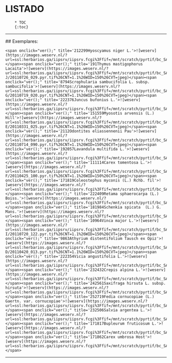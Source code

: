# LISTADO
		* TOC 
		{:toc}
		

<div id='panel' style='background:yellow; border: 3px dashed grey; visibility: hidden; position: fixed; top:5px; background: white; width: 90%; height: 90%; top:5%; left:5%;'>
		<span title="CLOSE" style="cursor:pointer;border:2px solid black;padding:3px;background:lightgrey;font-weight: bold;" onclick="document.getElementById('panel').style.visibility='hidden';">CLOSE</span><br>
		<div id='visor' style='background:cyan;'>
		<li>bla</li>
		<li>bla</li>
		<li>bla</li>
		## probas
		### proba A
		- uno
		- dos
		### proba 2
		1. uno
		2. dos
		</div>
		</div>


-----------
<script type='text/javascript'>
		function ver(im='') {
			document.getElementById('panel').style.visibility='visible';
		}
	</script>## Exemplares:
	<span onclick="ver();" title='212299Hyoscyamus niger L.'>![weserv](https://images.weserv.nl/?url=ssl:herbarios.ga/iipsrv/iipsrv.fcgi%3Ffif=/mnt/scratch/pyrtif/bc_SANT_201710_AHIM_21_2016_B/20171026_086.pyr.tif%26CNT=1.1%26WID=150%26CVT=jpeg)</span><span onclick="ver();" title='191Thymus mastigophorus Lacaita'>![weserv](https://images.weserv.nl/?url=ssl:herbarios.ga/iipsrv/iipsrv.fcgi%3Ffif=/mnt/scratch/pyrtif/bc_SANT_201107-J/20110726_029.pyr.tif%26CNT=1.1%26WID=150%26CVT=jpeg)</span><span onclick="ver();" title='8794Scrophularia sambucifolia L. subsp. sambucifolia'>![weserv](https://images.weserv.nl/?url=ssl:herbarios.ga/iipsrv/iipsrv.fcgi%3Ffif=/mnt/scratch/pyrtif/bc_SANT_201107-G/20110719_020.pyr.tif%26CNT=1.1%26WID=150%26CVT=jpeg)</span><span onclick="ver();" title='222376Juncus bufonius L.'>![weserv](https://images.weserv.nl/?url=ssl:herbarios.ga/iipsrv/iipsrv.fcgi%3Ffif=/mnt/scratch/pyrtif/bc_SANT_201802_B/20180216_052.pyr.tif%26CNT=1.1%26WID=150%26CVT=jpeg)</span><span onclick="ver();" title='151559Myosotis arvensis (L.) Hill'>![weserv](https://images.weserv.nl/?url=ssl:herbarios.ga/iipsrv/iipsrv.fcgi%3Ffif=/mnt/scratch/pyrtif/bc_SANT_201103-E/20110331_025.pyr.tif%26CNT=1.1%26WID=150%26CVT=jpeg)</span><span onclick="ver();" title='2112Odontites eliassennenii Pau'>![weserv](https://images.weserv.nl/?url=ssl:herbarios.ga/iipsrv/iipsrv.fcgi%3Ffif=/mnt/scratch/pyrtif/bc_SANT_201107-C/20110714_090.pyr.tif%26CNT=1.1%26WID=150%26CVT=jpeg)</span><span onclick="ver();" title='192057Lavandula multifida L.'>![weserv](https://images.weserv.nl/?url=ssl:herbarios.ga/iipsrv/iipsrv.fcgi%3Ffif=/mnt/scratch/pyrtif/bc_SANT_201506_AHIM_19_2014_B/20150623_059.pyr.tif%26CNT=1.1%26WID=150%26CVT=jpeg)</span><span onclick="ver();" title='111114Carex tomentosa L.'>![weserv](https://images.weserv.nl/?url=ssl:herbarios.ga/iipsrv/iipsrv.fcgi%3Ffif=/mnt/scratch/pyrtif/bc_SANT_201104-F/20110425_100.pyr.tif%26CNT=1.1%26WID=150%26CVT=jpeg)</span><span onclick="ver();" title='171819Coleostephus myconis (L.) Rchb. fil'>![weserv](https://images.weserv.nl/?url=ssl:herbarios.ga/iipsrv/iipsrv.fcgi%3Ffif=/mnt/scratch/pyrtif/bc_SANT_201502_AHIM_17_2012/20150225_098.pyr.tif%26CNT=1.1%26WID=150%26CVT=jpeg)</span><span onclick="ver();" title='222409Retama sphaerocarpa (L.) Boiss.'>![weserv](https://images.weserv.nl/?url=ssl:herbarios.ga/iipsrv/iipsrv.fcgi%3Ffif=/mnt/scratch/pyrtif/bc_SANT_201802_B/20180216_085.pyr.tif%26CNT=1.1%26WID=150%26CVT=jpeg)</span><span onclick="ver();" title='181984Schenkia spicata  (L.) G. Mans.'>![weserv](https://images.weserv.nl/?url=ssl:herbarios.ga/iipsrv/iipsrv.fcgi%3Ffif=/mnt/scratch/pyrtif/bc_SANT_201407_AHIM_18_2013/201407_068.pyr.tif%26CNT=1.1%26WID=150%26CVT=jpeg)</span><span onclick="ver();" title='10964Vinca major L.'>![weserv](https://images.weserv.nl/?url=ssl:herbarios.ga/iipsrv/iipsrv.fcgi%3Ffif=/mnt/scratch/pyrtif/bc_SANT_201107-I/20110720_122.pyr.tif%26CNT=1.1%26WID=150%26CVT=jpeg)</span><span onclick="ver();" title='9863Athyrium distentifolium Tausch ex Opiz'>![weserv](https://images.weserv.nl/?url=ssl:herbarios.ga/iipsrv/iipsrv.fcgi%3Ffif=/mnt/scratch/pyrtif/bc_SANT_201104-D/20110420_013.pyr.tif%26CNT=1.1%26WID=150%26CVT=jpeg)</span><span onclick="ver();" title='222354Vicia angustifolia L.'>![weserv](https://images.weserv.nl/?url=ssl:herbarios.ga/iipsrv/iipsrv.fcgi%3Ffif=/mnt/scratch/pyrtif/bc_SANT_201802_A/20180216_030.pyr.tif%26CNT=1.1%26WID=150%26CVT=jpeg)</span><span onclick="ver();" title='232432Crepis alpina L.'>![weserv](https://images.weserv.nl/?url=ssl:herbarios.ga/iipsrv/iipsrv.fcgi%3Ffif=/mnt/scratch/pyrtif/bc_SANT_201911_AHIM_23_2018_C/20191112_120.pyr.tif%26CNT=1.1%26WID=150%26CVT=jpeg)</span><span onclick="ver();" title='242561Saxifraga hirsuta L. subsp. hirsuta'>![weserv](https://images.weserv.nl/?url=ssl:herbarios.ga/iipsrv/iipsrv.fcgi%3Ffif=/mnt/scratch/pyrtif/bc_SANT_202010_AHIM_24_2019_C/20201001_106.pyr.tif%26CNT=1.1%26WID=150%26CVT=jpeg)</span><span onclick="ver();" title='252719Fedia cornucopiae (L.) Gaertn. var. cornucopiae'>![weserv](https://images.weserv.nl/?url=ssl:herbarios.ga/iipsrv/iipsrv.fcgi%3Ffif=/mnt/scratch/pyrtif/bc_SANT_202106_B/20210614_013.pyr.tif%26CNT=1.1%26WID=150%26CVT=jpeg)</span><span onclick="ver();" title='232506Salvia argentea L.'>![weserv](https://images.weserv.nl/?url=ssl:herbarios.ga/iipsrv/iipsrv.fcgi%3Ffif=/mnt/scratch/pyrtif/bc_SANT_201911_AHIM_23_2018_A/20191112_045.pyr.tif%26CNT=1.1%26WID=150%26CVT=jpeg)</span><span onclick="ver();" title='171817Bupleurum fruticosum L.'>![weserv](https://images.weserv.nl/?url=ssl:herbarios.ga/iipsrv/iipsrv.fcgi%3Ffif=/mnt/scratch/pyrtif/bc_SANT_201502_AHIM_17_2012/20150225_096.pyr.tif%26CNT=1.1%26WID=150%26CVT=jpeg)</span><span onclick="ver();" title='171862Carex umbrosa Host'>![weserv](https://images.weserv.nl/?url=ssl:herbarios.ga/iipsrv/iipsrv.fcgi%3Ffif=/mnt/scratch/pyrtif/bc_SANT_201502_AHIM_17_2012/20150225_061.pyr.tif%26CNT=1.1%26WID=150%26CVT=jpeg)</span>

-----------
